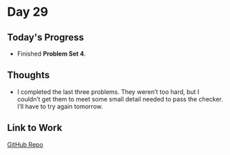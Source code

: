 # Day 29

## Today's Progress
- Finished **Problem Set 4**.

## Thoughts
- I completed the last three problems. They weren’t too hard, but I couldn’t get them to meet some small detail needed to pass the checker. I’ll have to try again tomorrow.

## Link to Work
[GitHub Repo](https://github.com/V-Paritosh/CS50-Python)